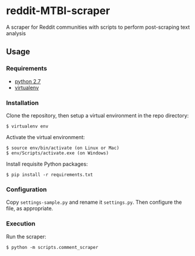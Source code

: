 # reddit-MTBI-scraper

A scraper for Reddit communities with scripts to perform post-scraping text analysis

## Usage

### Requirements

- [python 2.7](https://www.python.org/)
- [virtualenv](https://pypi.python.org/pypi/virtualenv)

### Installation

Clone the repository, then setup a virtual environment in the repo directory:

    $ virtualenv env

Activate the virtual environment:

    $ source env/bin/activate (on Linux or Mac)
    $ env/Scripts/activate.exe (on Windows)

Install requisite Python packages:

    $ pip install -r requirements.txt

### Configuration

Copy `settings-sample.py` and rename it `settings.py`. Then configure the file, as appropriate.

### Execution

Run the scraper:

    $ python -m scripts.comment_scraper
